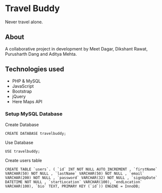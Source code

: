 # Travel Buddy

Never travel alone.

## About

A collaborative project in development by Meet Dagar, Dikshant Rawat, Purusharth Dang and Aditya Mehta.

## Technologies used

* PHP & MySQL
* JavaScript
* Bootstrap
* jQuery
* Here Maps API



### Setup MySQL Database

Create Database
```
CREATE DATABASE travelbuddy;
```

Use Database
```
USE travelbuddy;
```

Create users table
```
CREATE TABLE `users`. ( `id` INT NOT NULL AUTO_INCREMENT , `firstName` VARCHAR(50) NOT NULL , `lastName` VARCHAR(50) NOT NULL , `email` VARCHAR(200) NOT NULL , `password` VARCHAR(32) NOT NULL , `signUpDate` DATETIME NOT NULL , `startLocation` VARCHAR(100), `endLocation` VARCHAR(100), `bio` TEXT, PRIMARY KEY (`id`)) ENGINE = InnoDB;
```
